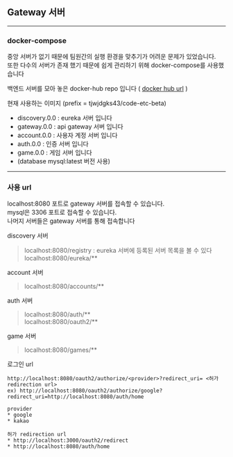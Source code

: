 ## Gateway 서버

----
### docker-compose  

중앙 서버가 없기 때문에 팀원간의 실행 환경을 맞추기가 어려운 문제가 있었습니다. <br>
또한 다수의 서버가 존재 했기 때문에 쉽게 관리하기 위해 docker-compose를 사용했습니다

백엔드 서버를 모아 놓은 docker-hub repo 입니다
( [docker hub url](https://hub.docker.com/repository/docker/tjwjdgks43/code-etc-beta) )<br>

현재 사용하는 이미지 (prefix = tjwjdgks43/code-etc-beta) 

  * discovery.0.0 : eureka 서버 입니다
  * gateway.0.0 : api gateway 서버 입니다
  * account.0.0 : 사용자 계정 서버 입니다
  * auth.0.0 : 인증 서버 입니다
  * game.0.0 : 게임 서버 입니다
  * (database mysql:latest 버전 사용)
  
------
### 사용 url 

localhost:8080 포트로 gateway 서버를 접속할 수 있습니다.<br>
mysql은 3306 포트로 접속할 수 있습니다. <br>
나머지 서버들은 gateway 서버를 통해 접속합니다

discovery 서버
> localhost:8080/registry : eureka 서버에 등록된 서버 목록을 볼 수 있다
> localhost:8080/eureka/** 

account 서버
> localhost:8080/accounts/** 

auth 서버
> localhost:8080/auth/**  
> localhost:8080/oauth2/**

game 서버
> localhost:8080/games/**

로그인 url<br>
```
http://localhost:8080/oauth2/authorize/<provider>?redirect_uri= <허가 redirection url>
ex) http://localhost:8080/oauth2/authorize/google?redirect_uri=http://localhost:8080/auth/home

provider
* google
* kakao

허가 redirection url
* http://localhost:3000/oauth2/redirect
* http://localhost:8080/auth/home
```
